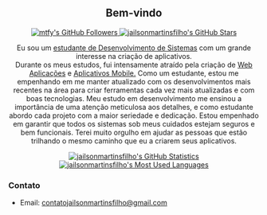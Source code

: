 <p align="center">
    <h2 align="center">Bem-vindo</h2>
    <p align="center">
        <a href="https://github.com/jailsonmartinsfilho?tab=followers">
        <img src="https://img.shields.io/github/followers/jailsonmartinsfilho?style=for-the-badge" alt="mtfy's GitHub Followers" title="jailsonmartinsfilho GitHub Followers">
        </a> 
        <a href="#"><img src="https://img.shields.io/github/stars/jailsonmartinsfilho?style=for-the-badge" alt="jailsonmartinsfilho's GitHub Stars" title="jailsonmartinsfilho's GitHub Stars"></a>
    </p>
</p>

<p align="center">Eu sou um <a href="https://kenzie.com.br/blog/o-que-estuda-analise-desenvolvimento-sistemas/">estudante de Desenvolvimento de Sistemas</a> com um grande interesse na criação de aplicativos. <br>
    Durante os meus estudos, fui intensamente atraído pela criação de <a href="https://rockcontent.com/br/talent-blog/aplicacao-web/">Web Aplicações</a> e 
<a href="https://www.simples.net/aplicativos-mobile/planejamento">Aplicativos Mobile.</a> 
Como um estudante, estou me empenhando em me manter atualizado com os desenvolvimentos mais recentes na área para criar ferramentas cada vez mais atualizadas e com boas tecnologias.
</a> Meu estudo em desenvolvimento me ensinou a importância de uma atenção meticulosa aos detalhes, e como estudante abordo cada projeto com a maior seriedade e dedicação. 
Estou empenhado em garantir que todos os sistemas sob meus cuidados estejam seguros e bem funcionais. Terei muito orgulho em ajudar as pessoas que estão trilhando o mesmo caminho que eu a criarem seus aplicativos.

<p align="center">
    <a href="https://github.com/jailsonmartinsfilho"><img src="https://github-readme-stats.vercel.app/api?username=jailsonmartinsfilho&theme=tokyonight&hide=prs,issues&count_private=true" title="jailsonmartinsfilho's GitHub Statistics" alt="jailsonmartinsfilho's GitHub Statistics"></a> 
<a href="https://github.com/jailsonmartinsfilho"><img src="https://github-readme-stats.vercel.app/api/top-langs/?username=jailsonmartinsfilho&&theme=tokyonight&layout=compact" title="jailsonmartinsfilho's Most Used Languages" alt="jailsonmartinsfilho's Most Used Languages"></a>
</p>

<p>
    <h3>Contato</h3>
    <ul>
        <li>Email: <a href="https://mail.google.com/mail/u/0/">contatojailsonmartinsfilho@gmail.com</a></li>
    </ul>
</p>
